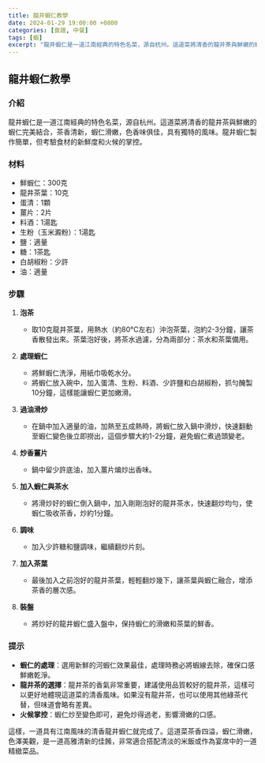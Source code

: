 ```yaml
---
title: 龍井蝦仁教學
date: 2024-01-29 19:00:00 +0800
categories: [食譜, 中餐]
tags: [蝦] 
excerpt: "龍井蝦仁是一道江南經典的特色名菜，源自杭州。這道菜將清香的龍井茶與鮮嫩的蝦仁完美結合，茶香清新，蝦仁滑嫩，色香味俱佳，具有獨特的風味。龍井蝦仁製作簡單，但考驗食材的新鮮度和火候的掌控"
---
```


## 龍井蝦仁教學

### 介紹
龍井蝦仁是一道江南經典的特色名菜，源自杭州。這道菜將清香的龍井茶與鮮嫩的蝦仁完美結合，茶香清新，蝦仁滑嫩，色香味俱佳，具有獨特的風味。龍井蝦仁製作簡單，但考驗食材的新鮮度和火候的掌控。

### 材料
- 鮮蝦仁：300克
- 龍井茶葉：10克
- 蛋清：1顆
- 薑片：2片
- 料酒：1湯匙
- 生粉（玉米澱粉）：1湯匙
- 鹽：適量
- 糖：1茶匙
- 白胡椒粉：少許
- 油：適量

### 步驟

1. **泡茶**
   - 取10克龍井茶葉，用熱水（約80°C左右）沖泡茶葉，泡約2-3分鐘，讓茶香散發出來。茶葉泡好後，將茶水過濾，分為兩部分：茶水和茶葉備用。

2. **處理蝦仁**
   - 將鮮蝦仁洗淨，用紙巾吸乾水分。
   - 將蝦仁放入碗中，加入蛋清、生粉、料酒、少許鹽和白胡椒粉，抓勻醃製10分鐘，這樣能讓蝦仁更加嫩滑。

3. **過油滑炒**
   - 在鍋中加入適量的油，加熱至五成熱時，將蝦仁放入鍋中滑炒，快速翻動至蝦仁變色後立即撈出，這個步驟大約1-2分鐘，避免蝦仁煮過頭變老。

4. **炒香薑片**
   - 鍋中留少許底油，加入薑片煸炒出香味。

5. **加入蝦仁與茶水**
   - 將滑炒好的蝦仁倒入鍋中，加入剛剛泡好的龍井茶水，快速翻炒均勻，使蝦仁吸收茶香，炒約1分鐘。

6. **調味**
   - 加入少許糖和鹽調味，繼續翻炒片刻。

7. **加入茶葉**
   - 最後加入之前泡好的龍井茶葉，輕輕翻炒幾下，讓茶葉與蝦仁融合，增添茶香的層次感。

8. **裝盤**
   - 將炒好的龍井蝦仁盛入盤中，保持蝦仁的滑嫩和茶葉的鮮香。

### 提示
- **蝦仁的處理**：選用新鮮的河蝦仁效果最佳，處理時務必將蝦線去除，確保口感鮮嫩乾淨。
- **龍井茶的選擇**：龍井茶的香氣非常重要，建議使用品質較好的龍井茶，這樣可以更好地體現這道菜的清香風味。如果沒有龍井茶，也可以使用其他綠茶代替，但味道會略有差異。
- **火候掌控**：蝦仁炒至變色即可，避免炒得過老，影響滑嫩的口感。

這樣，一道具有江南風味的清香龍井蝦仁就完成了。這道菜茶香四溢，蝦仁滑嫩，色澤美觀，是一道高雅清新的佳餚，非常適合搭配清淡的米飯或作為宴席中的一道精緻菜品。
